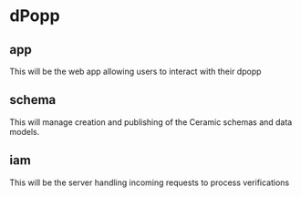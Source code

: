 # dPopp

## app

This will be the web app allowing users to interact with their dpopp

## schema

This will manage creation and publishing of the Ceramic schemas and data models.

## iam

This will be the server handling incoming requests to process verifications
